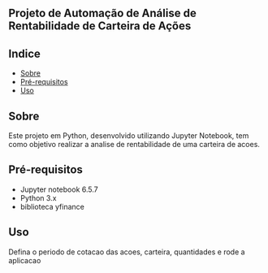 ## Projeto de Automação de Análise de Rentabilidade de Carteira de Ações 

## Indice
- [Sobre](#sobre)
- [Pré-requisitos](#pré-requisitos)
- [Uso](#uso)

## Sobre
  Este projeto em Python, desenvolvido utilizando Jupyter Notebook, 
tem como objetivo realizar a analise de rentabilidade de uma carteira de acoes.

## Pré-requisitos
- Jupyter notebook 6.5.7
- Python 3.x
- biblioteca yfinance

## Uso
  Defina o periodo de cotacao das acoes, carteira, quantidades e rode a aplicacao 
